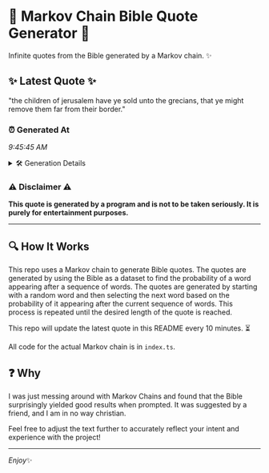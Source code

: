 # 📖 Markov Chain Bible Quote Generator 📖

Infinite quotes from the Bible generated by a Markov chain. ✨

## ✨ Latest Quote ✨
"the children of jerusalem have ye sold unto the grecians, that ye might remove them far from their border."

### ⏰ Generated At
*9:45:45 AM*

<details>
    <summary>🛠️ Generation Details</summary>
    <p>
        <strong>🌱 Seed:</strong> the<br>
        <strong>🔄 Iterations:</strong> 18<br>
        <strong>📜 Context History:</strong><br>[ the ]: children<br>[ the, children ]: of<br>[ the, children, of ]: jerusalem<br>[ the, children, of, jerusalem ]: have<br>[ the, children, of, jerusalem, have ]: ye<br>[ the, children, of, jerusalem, have, ye ]: sold<br>[ children, of, jerusalem, have, ye, sold ]: unto<br>[ of, jerusalem, have, ye, sold, unto ]: the<br>[ jerusalem, have, ye, sold, unto, the ]: grecians,<br>[ have, ye, sold, unto, the, grecians, ]: that<br>[ ye, sold, unto, the, grecians,, that ]: ye<br>[ sold, unto, the, grecians,, that, ye ]: might<br>[ unto, the, grecians,, that, ye, might ]: remove<br>[ the, grecians,, that, ye, might, remove ]: them<br>[ grecians,, that, ye, might, remove, them ]: far<br>[ that, ye, might, remove, them, far ]: from<br>[ ye, might, remove, them, far, from ]: their<br>[ might, remove, them, far, from, their ]: border.<br>
    </p>
</details>

### ⚠️ Disclaimer ⚠️
**This quote is generated by a program and is not to be taken seriously. It is purely for entertainment purposes.**

---

## 🔍 How It Works

This repo uses a Markov chain to generate Bible quotes. The quotes are generated by using the Bible as a dataset to find the probability of a word appearing after a sequence of words. The quotes are generated by starting with a random word and then selecting the next word based on the probability of it appearing after the current sequence of words. This process is repeated until the desired length of the quote is reached.

This repo will update the latest quote in this README every 10 minutes. ⏳

All code for the actual Markov chain is in `index.ts`.

## ❓ Why

I was just messing around with Markov Chains and found that the Bible surprisingly yielded good results when prompted. 
It was suggested by a friend, and I am in no way christian.

Feel free to adjust the text further to accurately reflect your intent and experience with the project!

---

*Enjoy*✨
